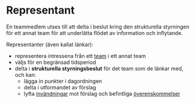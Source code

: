 # Representant

<summary>
En teammedlem utses till att delta i beslut kring den strukturella styrningen för ett annat team för att underlätta flödet av information och inflytande.
</summary>

Representanter (även kallat länkar):

- representera intressena från ett [team](glossary:team) i ett annat team
- väljs för en begränsad tidsperiod
- delta i **strukturella styrningsbeslut** för det team som de länkar med, och kan: 
    - lägga in punkter i dagordningen
    - delta i utformandet av förslag
    - lyfta [invändningar](glossary:objection) mot förslag och befintliga [överenskommelser](glossary:agreement)